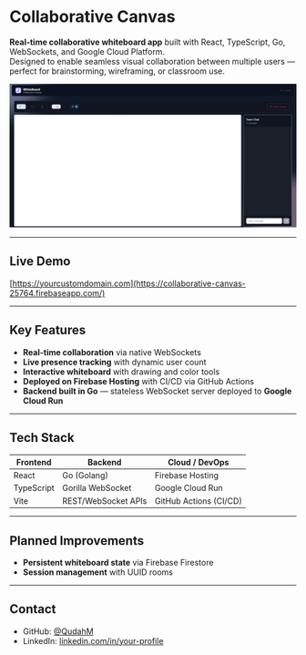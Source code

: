 # Collaborative Canvas

**Real-time collaborative whiteboard app** built with React, TypeScript, Go, WebSockets, and Google Cloud Platform.  
Designed to enable seamless visual collaboration between multiple users — perfect for brainstorming, wireframing, or classroom use.

![collab-canvas-preview](public/canvas_mainpage.png)

---

## Live Demo

 [https://yourcustomdomain.com](https://collaborative-canvas-25764.firebaseapp.com/)

---

##  Key Features

-  **Real-time collaboration** via native WebSockets
-  **Live presence tracking** with dynamic user count
-  **Interactive whiteboard** with drawing and color tools
-  **Deployed on Firebase Hosting** with CI/CD via GitHub Actions
-  **Backend built in Go** — stateless WebSocket server deployed to **Google Cloud Run**

---

##  Tech Stack

| Frontend      | Backend             | Cloud / DevOps        |
|---------------|---------------------|-----------------------|
| React         | Go (Golang)         | Firebase Hosting      |
| TypeScript    | Gorilla WebSocket   | Google Cloud Run      |
| Vite          | REST/WebSocket APIs | GitHub Actions (CI/CD)|

---

## Planned Improvements

- **Persistent whiteboard state** via Firebase Firestore
- **Session management** with UUID rooms

---

## Contact

- GitHub: [@QudahM](https://github.com/QudahM)
- LinkedIn: [linkedin.com/in/your-profile](https://www.linkedin.com/in/qudahm/)
